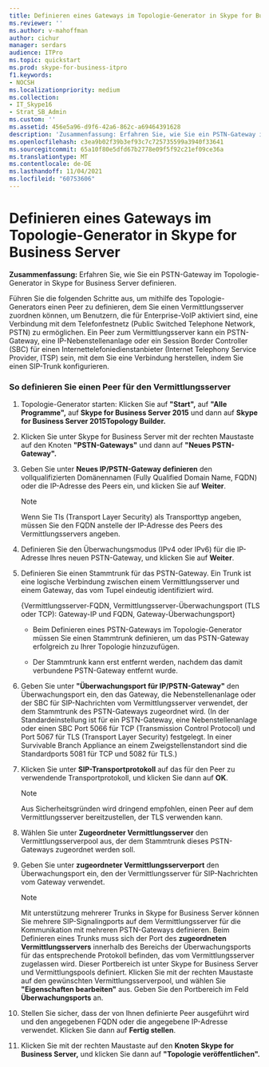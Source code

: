 ```yaml
---
title: Definieren eines Gateways im Topologie-Generator in Skype for Business Server
ms.reviewer: ''
ms.author: v-mahoffman
author: cichur
manager: serdars
audience: ITPro
ms.topic: quickstart
ms.prod: skype-for-business-itpro
f1.keywords:
- NOCSH
ms.localizationpriority: medium
ms.collection:
- IT_Skype16
- Strat_SB_Admin
ms.custom: ''
ms.assetid: 456e5a96-d9f6-42a6-862c-a69464391628
description: 'Zusammenfassung: Erfahren Sie, wie Sie ein PSTN-Gateway im Topologie-Generator in Skype for Business Server definieren.'
ms.openlocfilehash: c3ea9b02f39b3ef93c7c725735599a3940f33641
ms.sourcegitcommit: 65a10f80e5dfd67b2778e09f5f92c21ef09ce36a
ms.translationtype: MT
ms.contentlocale: de-DE
ms.lasthandoff: 11/04/2021
ms.locfileid: "60753606"
---
```

# <a name="define-a-gateway-in-topology-builder-in-skype-for-business-server"></a>Definieren eines Gateways im Topologie-Generator in Skype for Business Server
 
**Zusammenfassung:** Erfahren Sie, wie Sie ein PSTN-Gateway im Topologie-Generator in Skype for Business Server definieren.
  
Führen Sie die folgenden Schritte aus, um mithilfe des Topologie-Generators einen Peer zu definieren, dem Sie einen Vermittlungsserver zuordnen können, um Benutzern, die für Enterprise-VoIP aktiviert sind, eine Verbindung mit dem Telefonfestnetz (Public Switched Telephone Network, PSTN) zu ermöglichen. Ein Peer zum Vermittlungsserver kann ein PSTN-Gateway, eine IP-Nebenstellenanlage oder ein Session Border Controller (SBC) für einen Internettelefoniedienstanbieter (Internet Telephony Service Provider, ITSP) sein, mit dem Sie eine Verbindung herstellen, indem Sie einen SIP-Trunk konfigurieren.
  
### <a name="to-define-a-peer-for-the-mediation-server"></a>So definieren Sie einen Peer für den Vermittlungsserver

1. Topologie-Generator starten: Klicken Sie auf **"Start",** auf **"Alle Programme",** auf **Skype for Business Server 2015** und dann auf **Skype for Business Server 2015Topology Builder.**
    
2. Klicken Sie unter Skype for Business Server mit der rechten Maustaste auf den Knoten **"PSTN-Gateways"** und dann auf **"Neues PSTN-Gateway".**
3. Geben Sie unter **Neues IP/PSTN-Gateway definieren** den vollqualifizierten Domänennamen (Fully Qualified Domain Name, FQDN) oder die IP-Adresse des Peers ein, und klicken Sie auf **Weiter**.
    
    > [!NOTE]
    > Wenn Sie Tls (Transport Layer Security) als Transporttyp angeben, müssen Sie den FQDN anstelle der IP-Adresse des Peers des Vermittlungsservers angeben. 
  
4. Definieren Sie den Überwachungsmodus (IPv4 oder IPv6) für die IP-Adresse Ihres neuen PSTN-Gateway, und klicken Sie auf **Weiter**.

5. Definieren Sie einen Stammtrunk für das PSTN-Gateway. Ein Trunk ist eine logische Verbindung zwischen einem Vermittlungsserver und einem Gateway, das vom Tupel eindeutig identifiziert wird.
    
    {Vermittlungsserver-FQDN, Vermittlungsserver-Überwachungsport (TLS oder TCP): Gateway-IP und FQDN, Gateway-Überwachungsport}
    
     - Beim Definieren eines PSTN-Gateways im Topologie-Generator müssen Sie einen Stammtrunk definieren, um das PSTN-Gateway erfolgreich zu Ihrer Topologie hinzuzufügen.
    
     - Der Stammtrunk kann erst entfernt werden, nachdem das damit verbundene PSTN-Gateway entfernt wurde.
    
6. Geben Sie unter **"Überwachungsport für IP/PSTN-Gateway"** den Überwachungsport ein, den das Gateway, die Nebenstellenanlage oder der SBC für SIP-Nachrichten vom Vermittlungsserver verwendet, der dem Stammtrunk des PSTN-Gateways zugeordnet wird. (In der Standardeinstellung ist für ein PSTN-Gateway, eine Nebenstellenanlage oder einen SBC Port 5066 für TCP (Transmission Control Protocol) und Port 5067 für TLS (Transport Layer Security) festgelegt. In einer Survivable Branch Appliance an einem Zweigstellenstandort sind die Standardports 5081 für TCP und 5082 für TLS.)
    
7. Klicken Sie unter **SIP-Transportprotokoll** auf das für den Peer zu verwendende Transportprotokoll, und klicken Sie dann auf **OK**.
    
    > [!NOTE]
    > Aus Sicherheitsgründen wird dringend empfohlen, einen Peer auf dem Vermittlungsserver bereitzustellen, der TLS verwenden kann. 
  
8. Wählen Sie unter **Zugeordneter Vermittlungsserver** den Vermittlungsserverpool aus, der dem Stammtrunk dieses PSTN-Gateways zugeordnet werden soll.
    
9. Geben Sie unter **zugeordneter Vermittlungsserverport** den Überwachungsport ein, den der Vermittlungsserver für SIP-Nachrichten vom Gateway verwendet.
    
    > [!NOTE]
    > Mit unterstützung mehrerer Trunks in Skype for Business Server können Sie mehrere SIP-Signalingports auf dem Vermittlungsserver für die Kommunikation mit mehreren PSTN-Gateways definieren. Beim Definieren eines Trunks muss sich der Port des **zugeordneten Vermittlungsservers** innerhalb des Bereichs der Überwachungsports für das entsprechende Protokoll befinden, das vom Vermittlungsserver zugelassen wird. Dieser Portbereich ist unter Skype for Business Server und Vermittlungspools definiert. Klicken Sie mit der rechten Maustaste auf den gewünschten Vermittlungsserverpool, und wählen Sie **"Eigenschaften bearbeiten"** aus. Geben Sie den Portbereich im Feld **Überwachungsports** an.
  
10. Stellen Sie sicher, dass der von Ihnen definierte Peer ausgeführt wird und den angegebenen FQDN oder die angegebene IP-Adresse verwendet. Klicken Sie dann auf **Fertig stellen**.
    
11. Klicken Sie mit der rechten Maustaste auf den **Knoten Skype for Business Server,** und klicken Sie dann auf **"Topologie veröffentlichen".**
    

